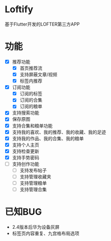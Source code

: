# Loftify

基于Flutter开发的LOFTER第三方APP

# 功能

- [x] 推荐功能
  - [x] 首页推荐流
  - [x] 支持屏蔽文章/视频
  - [x] 标签内推荐
- [x] 订阅功能
  - [x] 订阅的标签
  - [x] 订阅的合集
  - [x] 订阅的粮单
- [x] 支持搜索功能
- [x] 保存原图
- [x] 支持合集和粮单功能
- [x] 支持我的喜欢、我的推荐、我的收藏、我的足迹
- [x] 支持我的作品、我的合集、我的粮单
- [x] 支持个人主页
- [x] 支持检查更新
- [x] 支持手势密码
- [ ] 支持创作功能
  - [ ] 支持发布帖子
  - [ ] 支持管理收藏夹
  - [ ] 支持管理粮单
  - [ ] 支持管理合集

# 已知BUG

- 2.4版本后华为设备灰屏
- 标签页内容重复、九宫格布局选项
